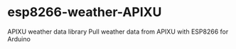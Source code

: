 # esp8266-weather-APIXU
APIXU weather data library
Pull weather data from APIXU with ESP8266 for Arduino
